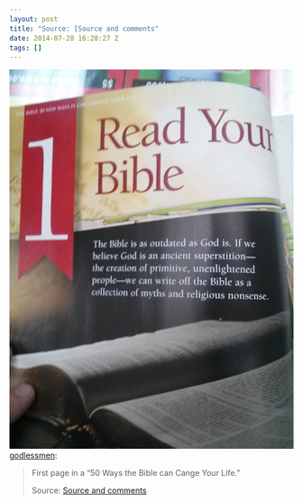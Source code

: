 ```yaml
---
layout: post
title: "Source: [Source and comments"
date: 2014-07-28 16:28:27 Z
tags: []
---
```

![](/media/2014/07/93120848899.jpg)
[godlessmen](http://godlessmen.tumblr.com/post/92766075929/first-page-in-a-50-ways-the-bible-can-cange-your):

> First page in a “50 Ways the Bible can Cange Your Life.”
> 
> Source: [Source and comments](http://www.reddit.com/r/atheism/comments/2bjq53/first_page_in_a_50_ways_the_bible_can_cange_your/)
